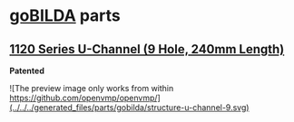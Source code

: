 # [goBILDA](https://www.gobilda.com/) parts
## [1120 Series U-Channel (9 Hole, 240mm Length)](https://www.gobilda.com/1120-series-u-channel-9-hole-240mm-length/)

**Patented**

![The preview image only works from within https://github.com/openvmp/openvmp/](../../../generated_files/parts/gobilda/structure-u-channel-9.svg)
